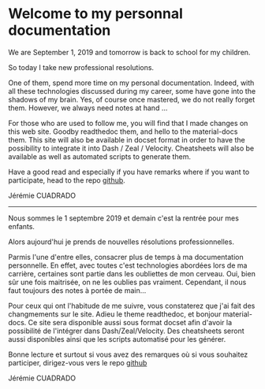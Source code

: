# Welcome to my personnal documentation

We are September 1, 2019 and tomorrow is back to school for my children.

So today I take new professional resolutions.

One of them, spend more time on my personal documentation. Indeed, with all these technologies discussed during my career, some have gone into the shadows of my brain.
Yes, of course once mastered, we do not really forget them. However, we always need notes at hand ...

For those who are used to follow me, you will find that I made changes on this web site. Goodby readthedoc them, and hello to the material-docs them.
This site will also be available in docset format in order to have the possibility to integrate it into Dash / Zeal / Velocity.
Cheatsheets will also be available as well as automated scripts to generate them.

Have a good read and especially if you have remarks where if you want to participate, head to the repo [github](https://github.com/redbeard28/redbeard-consulting_docs).

Jérémie CUADRADO

---------------------------------

Nous sommes le 1 septembre 2019 et demain c'est la rentrée pour mes enfants.

Alors aujourd'hui je prends de nouvelles résolutions professionnelles.

Parmis l'une d'entre elles, consacrer plus de temps à ma documentation personnelle. En effet, avec toutes c'est technologies abordées lors de ma carrière, certaines sont partie dans les oubliettes de mon cerveau.
Oui, bien sûr une fois maitrisée, on ne les oublies pas vraiment. Cependant, il nous faut toujours des notes à portée de main...

Pour ceux qui ont l'habitude de me suivre, vous constaterez que j'ai fait des changmements sur le site. Adieu le theme readthedoc, et bonjour material-docs.
Ce site sera disponible aussi sous format docset afin d'avoir la possibilité de l'intégrer dans Dash/Zeal/Velocity.
Des cheatsheets seront aussi disponibles ainsi que les scripts automatisé pour les générer.

Bonne lecture et surtout si vous avez des remarques où si vous souhaitez participer, dirigez-vous vers le repo [github](https://github.com/redbeard28/redbeard-consulting_docs)

Jérémie CUADRADO